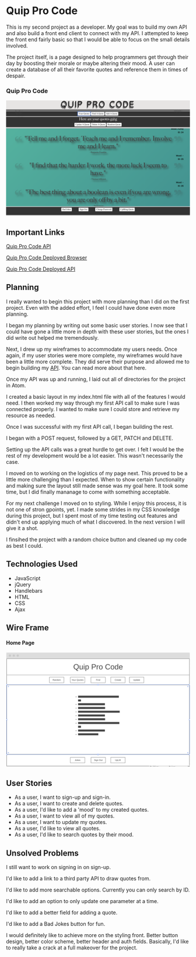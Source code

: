 # Quip Pro Code

This is my second project as a developer. My goal was to build my own API and
also build a front end client to connect with my API. I attempted to keep the
front end fairly basic so that I would be able to focus on the small details
involved.

The project itself, is a page designed to help programmers get through their
day by boosting their morale or maybe altering their mood. A user can create a
database of all their favorite quotes and reference them in times of despair.

### Quip Pro Code

![Quip Pro Code Image](./assets/images/quip.png)

## Important Links

[Quip Pro Code API](https://github.com/GMorse19/project-2-api.git)

[Quip Pro Code Deployed Browser](https://gmorse19.github.io/project-2-browser-GMorse/)

[Quip Pro Code Deployed API](https://pacific-harbor-41390.herokuapp.com/)

## Planning

I really wanted to begin this project with more planning than I did on the
first project. Even with the added effort, I feel I could have done even more
planning.

I began my planning by writing out some basic user stories. I now see that I
could have gone a little more in depth with these user stories, but the ones I
did write out helped me tremendously.

Next, I drew up my wireframes to accommodate my users needs. Once again, if my
user stories were more complete, my wireframes would have been a little more
complete. They did serve their purpose and allowed me to begin building my <a href="https://github.com/GMorse19/project-2-api.git">API</a>.
You can read more about that here.

Once my API was up and running, I laid out all of directories for the project
in Atom.

I created a basic layout in my index.html file with all of the features I
would need. I then worked my way through my first API call to make sure I was connected properly. I wanted to make sure I could store and retrieve my resource
as needed.

Once I was successful with my first API call, I began building the rest.

I began with a POST request, followed by a GET, PATCH and DELETE.

Setting up the API calls was a great hurdle to get over. I felt I would be the
rest of my development would be a lot easier. This wasn't necessarily the case.

I moved on to working on the logistics of my page next. This proved to be a
little more challenging than I expected. When to show certain functionality and making sure the layout still made sense was my goal here. It took some time, but
I did finally mananage to come with something acceptable.

For my next challenge I moved on to styling. While I enjoy this process, it is
not one of stron gpoints, yet. I made some strides in my CSS knowledge during
this project, but I spent most of my time testing out features and didn't end up
applying much of what I discovered. In the next version I will give it a shot.

I finsihed the project with a random choice button and cleaned up my code as
best I could.

## Technologies Used

- JavaScript
- jQuery
- Handlebars
- HTML
- CSS
- Ajax

## Wire Frame

#### Home Page
![Image](./assets/images/quip-wireframe.png)

## User Stories

- As a user, I want to sign-up and sign-in.
- As a user, I want to create and delete quotes.
- As a user, I'd like to add a 'mood' to my created quotes.
- As a user, I want to view all of my quotes.
- As a user, I want to update my quotes.
- As a user, I'd like to view all quotes.
- As a user, I'd like to search quotes by their mood.

## Unsolved Problems

I still want to work on signing in on sign-up.

I'd like to add a link to a third party API to draw quotes from.

I'd like to add more searchable options. Currently you can only search by ID.

I'd like to add an option to only update one parameter at a time.

I'd like to add a better field for adding a quote.

I'd like to add a Bad Jokes button for fun.

I would definitely like to achieve more on the styling front. Better button
design, better color scheme, better header and auth fields. Basically, I'd like
to really take a crack at a full makeover for the project.

